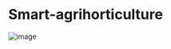 # Smart-agrihorticulture
![image](https://user-images.githubusercontent.com/90558927/149665115-12cde056-4d70-4a70-b6e3-8cb4eef695f6.png)
